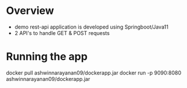 # Overview
- demo rest-api application is developed using Springboot/Java11
- 2 API's to handle GET & POST requests


# Running the app
  docker pull ashwinnarayanan09/dockerapp.jar 
  docker run -p 9090:8080 ashwinnarayanan09/dockerapp.jar


